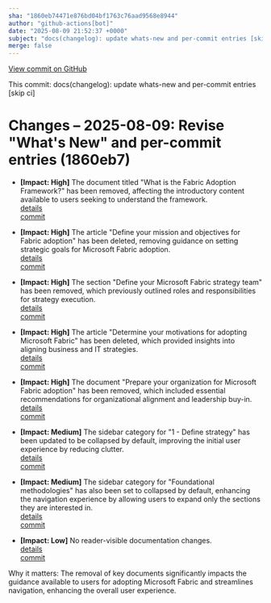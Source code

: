 ```yaml
---
sha: "1860eb74471e876bd04bf1763c76aad9568e8944"
author: "github-actions[bot]"
date: "2025-08-09 21:52:37 +0000"
subject: "docs(changelog): update whats-new and per-commit entries [skip ci]"
merge: false
---
```


[View commit on GitHub](https://github.com/TheTrustedAdvisor/FabricAdoptionFramework/commit/1860eb74471e876bd04bf1763c76aad9568e8944)

This commit: docs(changelog): update whats-new and per-commit entries [skip ci]

# Changes – 2025-08-09: Revise "What's New" and per-commit entries (1860eb7)

- **[Impact: High]** The document titled "What is the Fabric Adoption Framework?" has been removed, affecting the introductory content available to users seeking to understand the framework.  
   [details](/docs/about/changes/2025-07-20-what-is-the-fabric-adoption-framework)  
   [commit](https://github.com/TheTrustedAdvisor/FabricAdoptionFramework/commit/1860eb74471e876bd04bf1763c76aad9568e8944)

- **[Impact: High]** The article "Define your mission and objectives for Fabric adoption" has been deleted, removing guidance on setting strategic goals for Microsoft Fabric adoption.  
   [details](/docs/about/changes/2025-07-20-define-your-mission-and-objectives)  
   [commit](https://github.com/TheTrustedAdvisor/FabricAdoptionFramework/commit/1860eb74471e876bd04bf1763c76aad9568e8944)

- **[Impact: High]** The section "Define your Microsoft Fabric strategy team" has been removed, which previously outlined roles and responsibilities for strategy execution.  
   [details](/docs/about/changes/2025-07-20-define-your-strategy-team)  
   [commit](https://github.com/TheTrustedAdvisor/FabricAdoptionFramework/commit/1860eb74471e876bd04bf1763c76aad9568e8944)

- **[Impact: High]** The article "Determine your motivations for adopting Microsoft Fabric" has been deleted, which provided insights into aligning business and IT strategies.  
   [details](/docs/about/changes/2025-07-20-determine-your-motivations)  
   [commit](https://github.com/TheTrustedAdvisor/FabricAdoptionFramework/commit/1860eb74471e876bd04bf1763c76aad9568e8944)

- **[Impact: High]** The document "Prepare your organization for Microsoft Fabric adoption" has been removed, which included essential recommendations for organizational alignment and leadership buy-in.  
   [details](/docs/about/changes/2025-07-20-prepare-your-organization)  
   [commit](https://github.com/TheTrustedAdvisor/FabricAdoptionFramework/commit/1860eb74471e876bd04bf1763c76aad9568e8944)

- **[Impact: Medium]** The sidebar category for "1 - Define strategy" has been updated to be collapsed by default, improving the initial user experience by reducing clutter.  
   [details](/docs/about/changes/2025-08-07-sidebar)  
   [commit](https://github.com/TheTrustedAdvisor/FabricAdoptionFramework/commit/1860eb74471e876bd04bf1763c76aad9568e8944)

- **[Impact: Medium]** The sidebar category for "Foundational methodologies" has also been set to collapsed by default, enhancing the navigation experience by allowing users to expand only the sections they are interested in.  
   [details](/docs/about/changes/2025-08-07-sidebar)  
   [commit](https://github.com/TheTrustedAdvisor/FabricAdoptionFramework/commit/1860eb74471e876bd04bf1763c76aad9568e8944)

- **[Impact: Low]** No reader-visible documentation changes.  
   [details](/docs/about/changes/2025-08-07-no-changes)  
   [commit](https://github.com/TheTrustedAdvisor/FabricAdoptionFramework/commit/1860eb74471e876bd04bf1763c76aad9568e8944)

Why it matters: The removal of key documents significantly impacts the guidance available to users for adopting Microsoft Fabric and streamlines navigation, enhancing the overall user experience.
